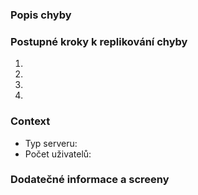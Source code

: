 ### Popis chyby

### Postupné kroky k replikování chyby
1.
2.
3.
4.

### Context
* Typ serveru:
* Počet uživatelů:

### Dodatečné informace a screeny 
